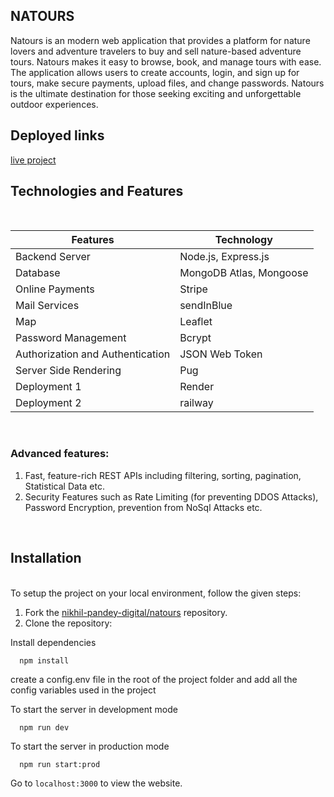 
## NATOURS
Natours is an modern web application that provides a platform for nature lovers and adventure travelers to buy and sell nature-based adventure tours.  Natours makes it easy to browse, book, and manage tours with ease. The application allows users to create accounts, login, and sign up for tours, make secure payments, upload files, and change passwords. Natours is the ultimate destination for those seeking exciting and unforgettable outdoor experiences.
## Deployed links

[live project](https://naturetours-zckq.onrender.com/)


## Technologies and Features
<br>

| Features | Technology |
|------------|----------|
|   Backend Server |   Node.js, Express.js  |   
|    Database  |  MongoDB Atlas, Mongoose  |
| Online Payments      |    Stripe  | 
|     Mail Services  |   sendInBlue  |
|    Map  | Leaflet      |
|     Password Management  |     Bcrypt    |   
|  Authorization and Authentication   |  JSON Web Token    | 
|    Server Side Rendering    |  Pug  |
|   Deployment 1     |     Render  |   
|    Deployment 2   |    railway     | 
<br>

### Advanced features: 

1) Fast, feature-rich REST APIs including filtering, sorting, pagination, Statistical Data etc.
2) Security Features such as Rate Limiting (for preventing DDOS Attacks), Password Encryption, prevention from NoSql Attacks   etc.
<br>

<!--
  <table>
  <tr>
    <td>Home page of the website</td>
    <td>Login Page</td>
  </tr>
  <tr>
    <td>
   <img src="https://i.ibb.co/njFW5Qh/screely-1677924845579.png" alt="screely-1677924845579" border="0">
    </td>
     <td>
<img src="https://i.ibb.co/dBmFxDT/screely-1677925195556.png" alt="screely-1677925195556" border="0"></td>
  </tr>
</table>
<table>
  <tr>
    <td>SignUp Page</td>
    <td>Reviews Section</td>
  </tr>
  <tr>
    <td>
<img src="https://i.ibb.co/DVcgPc4/screely-1677924790571.png" alt="screely-1677924790571" border="0"></td>
<td><img src="https://i.ibb.co/kKSkrL4/screely-1677925542185.png" alt="screely-1677925542185" border="0"></td>
  </tr>
</table>
<table>
  <tr>
    <td>Details Page</td>
    <td>Book tour</td>
  </tr>
  <tr>
    <td>
<img src="https://i.ibb.co/N6g9zS3/screely-1677925947288.png" alt="screely-1677925947288" border="0"></td>
<td><img src="https://i.ibb.co/gt8R4XW/screely-1677925714239.png" alt="screely-1677925714239" border="0"></td>
  </tr>
</table>
<table>
  <tr>
    <td>Payment Page</td>
    <td>Booked Tours</td>
  </tr>
  <tr>
    <td>
<img src="https://i.ibb.co/HpKYqvk/screely-1677926181141.png" alt="screely-1677926181141" border="0"></td>
<td><img src="https://i.ibb.co/3NfTPfR/screely-1677926433166.png" alt="screely-1677926433166" border="0"></td>
  </tr>
</table>
<table>
  <tr>
    <td>Account Settings</td>
    <td>Password Settings</td>
  </tr>
  <tr>
    <td>
<img src="https://i.ibb.co/dgPPW8T/screely-1677926508351.png" alt="screely-1677926508351" border="0"></td>
<td><img src="https://i.ibb.co/XjvTg7V/screely-1677926517753.png" alt="screely-1677926517753" border="0"></td>
  </tr>
</table>

-->

## Installation

<br>
To setup the project on your local environment, follow the given steps:

1. Fork the [nikhil-pandey-digital/natours](https://github.com/nikhil-pandey-digital/natours) repository.
2. Clone the repository:

Install dependencies

```bash
  npm install
```
create a config.env file in the root of the project folder and add all the config variables used in the project



To start the server in development mode

```
  npm run dev 
```

To start the server in production mode

```
  npm run start:prod 
```

Go to `localhost:3000` to view the website.
<br>
